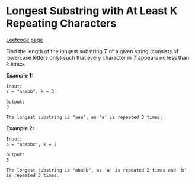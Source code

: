 # Longest Substring with At Least K Repeating Characters
[Leetcode page](https://leetcode.com/problems/longest-substring-with-at-least-k-repeating-characters/description)

Find the length of the longest substring **_T_** of a given string (consists
of lowercase letters only) such that every character in **_T_** appears no
less than _k_ times.

**Example 1:**

    
    
    Input:
    s = "aaabb", k = 3
    
    Output:
    3
    
    The longest substring is "aaa", as 'a' is repeated 3 times.
    

**Example 2:**

    
    
    Input:
    s = "ababbc", k = 2
    
    Output:
    5
    
    The longest substring is "ababb", as 'a' is repeated 2 times and 'b' is repeated 3 times.
    

